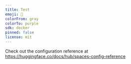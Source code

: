 ```yaml
---
title: Test
emoji: 🚀
colorFrom: gray
colorTo: purple
sdk: docker
pinned: false
license: mit
---
```


Check out the configuration reference at https://huggingface.co/docs/hub/spaces-config-reference
